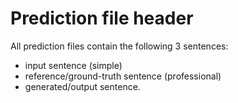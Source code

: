 # Prediction file header
All prediction files contain the following 3 sentences: 
- input sentence (simple) 
- reference/ground-truth sentence (professional)
- generated/output sentence.
